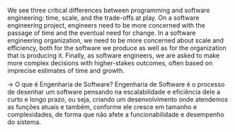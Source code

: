 We see three critical differences between programming and software engineering: time, scale, and the trade-offs at play. On a software engineering project, engineers need to be more concerned with the passage of time and the eventual need for change. In a software engineering organization, we need to be more concerned about scale and efficiency, both for the software we produce as well as for the organization that is producing it. Finally, as software engineers, we are asked to make more complex decisions with higher-stakes outcomes, often based on imprecise estimates of time and growth.

-> O que é Engenharia de Software?
Engenharia de Software é o processo de desenhar um software pensando na escalabilidade e eficiência dele a curto e longo prazo, ou seja, criando um desenvolvimento onde atendemos as funções atuais e também, conforme ele cresce em tamanho e complexidades, de forma que não afete a funcionabilidade e desempenho do sistema.
